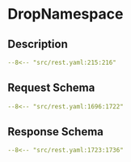 # DropNamespace

## Description

```yaml
--8<-- "src/rest.yaml:215:216"
```

## Request Schema

```yaml
--8<-- "src/rest.yaml:1696:1722"
```
## Response Schema

```yaml
--8<-- "src/rest.yaml:1723:1736"
```
